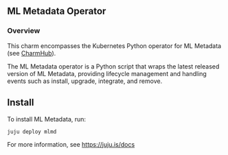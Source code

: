 ## ML Metadata Operator

### Overview
This charm encompasses the Kubernetes Python operator for ML Metadata (see
[CharmHub](https://charmhub.io/?q=mlmd)).

The ML Metadata operator is a Python script that wraps the latest released version of ML
Metadata, providing lifecycle management and handling events such as install, upgrade,
integrate, and remove.

## Install

To install ML Metadata, run:

    juju deploy mlmd

For more information, see https://juju.is/docs
